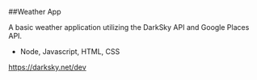 ##Weather App

A basic weather application utilizing the DarkSky API and Google Places API.
- Node, Javascript, HTML, CSS

https://darksky.net/dev
